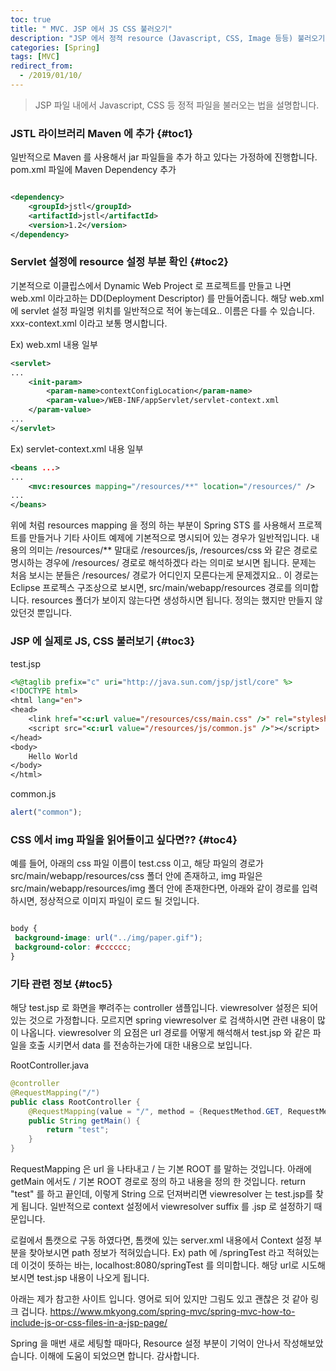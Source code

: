 ```yaml
---
toc: true
title: " MVC. JSP 에서 JS CSS 불러오기"
description: "JSP 에서 정적 resource (Javascript, CSS, Image 등등) 불러오기"
categories: [Spring]
tags: [MVC]
redirect_from:
  - /2019/01/10/
---
```


> JSP 파일 내에서 Javascript, CSS 등 정적 파일을 불러오는 법을 설명합니다.

### JSTL 라이브러리 Maven 에 추가 {#toc1}

일반적으로 Maven 를 사용해서 jar 파일들을 추가 하고 있다는 가정하에 진행합니다.
pom.xml 파일에 Maven Dependency 추가

```xml

<dependency>
    <groupId>jstl</groupId>
    <artifactId>jstl</artifactId>
    <version>1.2</version>
</dependency>

```

### Servlet 설정에 resource 설정 부분 확인 {#toc2}

기본적으로 이클립스에서 Dynamic Web Project 로 프로젝트를 만들고 나면 web.xml 이라고하는 DD(Deployment Descriptor) 를 만들어줍니다.
해당 web.xml 에 servlet 설정 파일명 위치를 일반적으로 적어 놓는데요.. 이름은 다를 수 있습니다. xxx-context.xml 이라고 보통 명시합니다.

Ex) web.xml 내용 일부

```xml
<servlet>
...
    <init-param>
        <param-name>contextConfigLocation</param-name>
        <param-value>/WEB-INF/appServlet/servlet-context.xml
    </param-value>
...
</servlet>
```

Ex) servlet-context.xml 내용 일부

```xml
<beans ...>
...
    <mvc:resources mapping="/resources/**" location="/resources/" />
...
</beans>
```

위에 처럼 resources mapping 을 정의 하는 부분이 Spring STS 를 사용해서 프로젝트를 만들거나 
기타 사이트 예제에 기본적으로 명시되어 있는 경우가 일반적입니다.
내용의 의미는 /resources/** 말대로 /resources/js, /resources/css 와 같은 경로로 명시하는 경우에 /resources/ 경로로 해석하겠다 라는 의미로 보시면 됩니다.
문제는 처음 보시는 분들은 /resources/ 경로가 어디인지 모른다는게 문제겠지요..
이 경로는 Eclipse 프로젝스 구조상으로 보시면, src/main/webapp/resources 경로를 의미합니다. resources 폴더가 보이지 않는다면 생성하시면 됩니다.
정의는 했지만 만들지 않았던것 뿐입니다.

### JSP 에 실제로 JS, CSS 불러보기 {#toc3}

test.jsp

```jsp
<%@taglib prefix="c" uri="http://java.sun.com/jsp/jstl/core" %>
<!DOCTYPE html>
<html lang="en">
<head>
    <link href="<c:url value="/resources/css/main.css" />" rel="stylesheet">
    <script src="<c:url value="/resources/js/common.js" />"></script>
</head>
<body>
    Hello World
</body>
</html>

```

common.js

```js
alert("common");
```

### CSS 에서 img 파일을 읽어들이고 싶다면?? {#toc4}

예를 들어, 아래의 css 파일 이름이 test.css 이고, 해당 파일의 경로가 src/main/webapp/resources/css 폴더 안에 존재하고, img 파일은 src/main/webapp/resources/img 폴더 안에
존재한다면, 아래와 같이 경로를 입력하시면, 정상적으로 이미지 파일이 로드 될 것입니다.

```css

body {
 background-image: url("../img/paper.gif");
 background-color: #cccccc;
}

```

### 기타 관련 정보 {#toc5}

해당 test.jsp 로 화면을 뿌려주는 controller 샘플입니다.
viewresolver 설정은 되어 있는 것으로 가정합니다. 모르지면 spring viewresolver 로 검색하시면 관련 내용이 많이 나옵니다.
viewresolver 의 요점은 url 경로를 어떻게 해석해서 test.jsp 와 같은 파일을 호출 시키면서 data 를 전송하는가에 대한 내용으로 보입니다.

RootController.java

```java
@controller
@RequestMapping("/")
public class RootController {
    @RequestMapping(value = "/", method = {RequestMethod.GET, RequestMethod.POST})
    public String getMain() {
        return "test";
    }
}
```

RequestMapping 은 url 을 나타내고 / 는 기본 ROOT 를 말하는 것입니다.
아래에 getMain 에서도 / 기본 ROOT 경로로 정의 하고 내용을 정의 한 것입니다.
return "test" 를 하고 끝인데, 이렇게 String 으로 던져버리면 viewresolver 는 test.jsp를 찾게 됩니다.
일반적으로 context 설정에서 viewresolver suffix 를 .jsp 로 설정하기 때문입니다.

로컬에서 톰캣으로 구동 하였다면, 톰캣에 있는 server.xml 내용에서 
Context 설정 부분을 찾아보시면 path 정보가 적혀있습니다.
Ex) <Context docBase="springTest" path="/springTest" reloadable="true" source="org.eclipse.jst.jee.server:springTest"/>
path 에 /springTest 라고 적혀있는데 이것이 뜻하는 바는, localhost:8080/springTest 를 의미합니다. 해당 url로 시도해 보시면
test.jsp 내용이 나오게 됩니다.

아래는 제가 참고한 사이트 입니다. 영어로 되어 있지만 그림도 있고 괜찮은 것 같아 링크 겁니다.
https://www.mkyong.com/spring-mvc/spring-mvc-how-to-include-js-or-css-files-in-a-jsp-page/

Spring 을 매번 새로 세팅할 때마다, Resource 설정 부분이 기억이 안나서 작성해보았습니다.
이해에 도움이 되었으면 합니다. 감사합니다.

[^1]: This is a footnote.

[kramdown]: https://kramdown.gettalong.org/
[My Blog]: https://marindie.github.io
